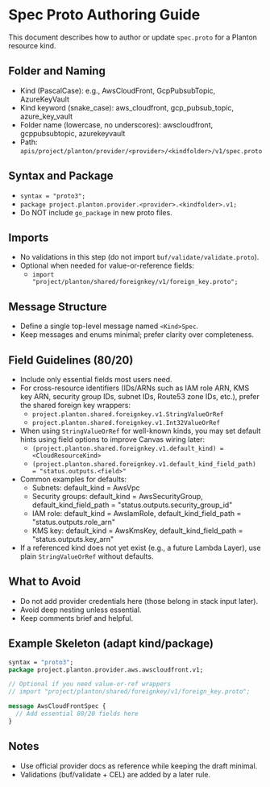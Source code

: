 # Spec Proto Authoring Guide

This document describes how to author or update `spec.proto` for a Planton resource kind.

## Folder and Naming
- Kind (PascalCase): e.g., AwsCloudFront, GcpPubsubTopic, AzureKeyVault
- Kind keyword (snake_case): aws_cloudfront, gcp_pubsub_topic, azure_key_vault
- Folder name (lowercase, no underscores): awscloudfront, gcppubsubtopic, azurekeyvault
- Path: `apis/project/planton/provider/<provider>/<kindfolder>/v1/spec.proto`

## Syntax and Package
- `syntax = "proto3";`
- `package project.planton.provider.<provider>.<kindfolder>.v1;`
- Do NOT include `go_package` in new proto files.

## Imports
- No validations in this step (do not import `buf/validate/validate.proto`).
- Optional when needed for value-or-reference fields:
  - `import "project/planton/shared/foreignkey/v1/foreign_key.proto";`

## Message Structure
- Define a single top-level message named `<Kind>Spec`.
- Keep messages and enums minimal; prefer clarity over completeness.

## Field Guidelines (80/20)
- Include only essential fields most users need.
- For cross-resource identifiers (IDs/ARNs such as IAM role ARN, KMS key ARN, security group IDs, subnet IDs, Route53 zone IDs, etc.), prefer the shared foreign key wrappers:
  - `project.planton.shared.foreignkey.v1.StringValueOrRef`
  - `project.planton.shared.foreignkey.v1.Int32ValueOrRef`
- When using `StringValueOrRef` for well-known kinds, you may set default hints using field options to improve Canvas wiring later:
  - `(project.planton.shared.foreignkey.v1.default_kind) = <CloudResourceKind>`
  - `(project.planton.shared.foreignkey.v1.default_kind_field_path) = "status.outputs.<field>"`
- Common examples for defaults:
  - Subnets: default_kind = AwsVpc
  - Security groups: default_kind = AwsSecurityGroup, default_kind_field_path = "status.outputs.security_group_id"
  - IAM role: default_kind = AwsIamRole, default_kind_field_path = "status.outputs.role_arn"
  - KMS key: default_kind = AwsKmsKey, default_kind_field_path = "status.outputs.key_arn"
- If a referenced kind does not yet exist (e.g., a future Lambda Layer), use plain `StringValueOrRef` without defaults.

## What to Avoid
- Do not add provider credentials here (those belong in stack input later).
- Avoid deep nesting unless essential.
- Keep comments brief and helpful.

## Example Skeleton (adapt kind/package)
```proto
syntax = "proto3";
package project.planton.provider.aws.awscloudfront.v1;

// Optional if you need value-or-ref wrappers
// import "project/planton/shared/foreignkey/v1/foreign_key.proto";

message AwsCloudFrontSpec {
  // Add essential 80/20 fields here
}
```

## Notes
- Use official provider docs as reference while keeping the draft minimal.
- Validations (buf/validate + CEL) are added by a later rule.
